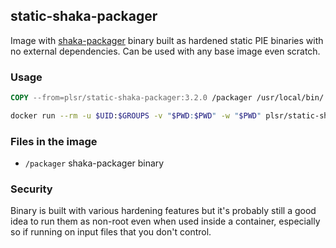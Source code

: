 ## static-shaka-packager

Image with [shaka-packager](https://github.com/shaka-project/shaka-packager) binary built as hardened static PIE binaries with no
external dependencies. Can be used with any base image even scratch.

### Usage
```Dockerfile
COPY --from=plsr/static-shaka-packager:3.2.0 /packager /usr/local/bin/
```
```sh
docker run --rm -u $UID:$GROUPS -v "$PWD:$PWD" -w "$PWD" plsr/static-shaka-packager:3.2.0 ...
```

### Files in the image
- `/packager` shaka-packager binary

### Security

Binary is built with various hardening features but it's probably still a good idea to run
them as non-root even when used inside a container, especially so if running on input files
that you don't control.
